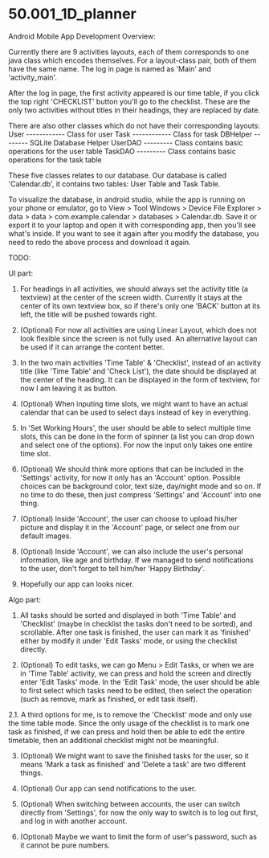 # 50.001_1D_planner
Android Mobile App Development
Overview:


Currently there are 9 activities layouts, each of them corresponds to one java class which encodes themselves. For a layout-class pair, both of them have the same name. The log in page is named as 'Main' and 'activity_main'.

After the log in page, the first activity appeared is our time table, if you click the top right 'CHECKLIST' button you'll go to the checklist. These are the only two activities without titles in their headings, they are replaced by date.

There are also other classes which do not have their corresponding layouts:
User ------------ Class for user
Task ------------ Class for task
DBHelper -------- SQLite Database Helper
UserDAO --------- Class contains basic operations for the user table
TaskDAO --------- Class contains basic operations for the task table

These five classes relates to our database. Our database is called 'Calendar.db', it contains two tables: User Table and Task Table.

To visualize the database, in android studio, while the app is running on your phone or emulator, go to View > Tool Windows > Device File Explorer > data > data > com.example.calendar > databases > Calendar.db. Save it or export it to your laptop and open it with corresponding app, then you'll see what's inside. If you want to see it again after you modify the database, you need to redo the above process and download it again.




TODO:


UI part:

1. For headings in all activities, we should always set the activity title (a textview) at the center of the screen width. Currently it stays at the center of its own textview box, so if there's only one 'BACK' button at its left, the title will be pushed towards right.

2. (Optional) For now all activities are using Linear Layout, which does not look flexible since the screen is not fully used. An alternative layout can be used if it can arrange the content better.

3. In the two main activities 'Time Table' & 'Checklist', instead of an activity title (like 'Time Table' and 'Check List'), the date should be displayed at the center of the heading. It can be displayed in the form of textview, for now I am leaving it as button.

4. (Optional) When inputing time slots, we might want to have an actual calendar that can be used to select days instead of key in everything.

5. In 'Set Working Hours', the user should be able to select multiple time slots, this can be done in the form of spinner (a list you can drop down and select one of the options). For now the input only takes one entire time slot.

6. (Optional) We should think more options that can be included in the 'Settings' activity, for now it only has an 'Account' option. Possible choices can be background color, text size, day/night mode and so on. If no time to do these, then just compress 'Settings' and 'Account' into one thing.

7. (Optional) Inside 'Account', the user can choose to upload his/her picture and display it in the 'Account' page, or select one from our default images.

8. (Optional) Inside 'Account', we can also include the user's personal information, like age and birthday. If we managed to send notifications to the user, don't forget to tell him/her 'Happy Birthday'.

9. Hopefully our app can looks nicer.





Algo part:

1. All tasks should be sorted and displayed in both 'Time Table' and 'Checklist' (maybe in checklist the tasks don't need to be sorted), and scrollable. After one task is finished, the user can mark it as 'finished' either by modify it under 'Edit Tasks' mode, or using the checklist directly.

2. (Optional) To edit tasks, we can go Menu > Edit Tasks, or when we are in 'Time Table' activity, we can press and hold the screen and directly enter 'Edit Tasks' mode. In the 'Edit Task' mode, the user should be able to first select which tasks need to be edited, then select the operation (such as remove, mark as finished, or edit task itself).

2.1. A third options for me, is to remove the 'Checklist' mode and only use the time table mode. Since the only usage of the checklist is to mark one task as finished, if we can press and hold then be able to edit the entire timetable, then an additional checklist might not be meaningful.

3. (Optional) We might want to save the finished tasks for the user, so it means 'Mark a task as finished' and 'Delete a task' are two different things.

4. (Optional) Our app can send notifications to the user.

5. (Optional) When switching between accounts, the user can switch directly from 'Settings', for now the only way to switch is to log out first, and log in with another account.

6. (Optional) Maybe we want to limit the form of user's password, such as it cannot be pure numbers.
